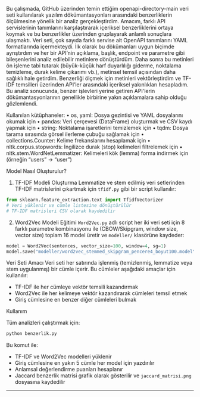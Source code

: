 Bu çalışmada, GitHub üzerinden temin ettiğim openapi-directory-main veri seti kullanılarak yazılım dökümantasyonları arasındaki benzerliklerin ölçülmesine yönelik bir analiz gerçekleştirdim. Amacım, farklı API servislerinin tanımlarını karşılaştırarak içeriksel benzerliklerini ortaya koymak ve bu benzerlikler üzerinden gruplayarak anlamlı sonuçlara ulaşmaktı.
Veri seti, çok sayıda farklı servise ait OpenAPI tanımlarını YAML formatlarında içermekteydi. İlk olarak bu dökümanları uygun biçimde ayrıştırdım ve her bir API’nin açıklama, başlık, endpoint ve parametre gibi bileşenlerini analiz edilebilir metinlere dönüştürdüm. Daha sonra bu metinleri ön işleme tabi tutarak (büyük-küçük harf duyarlılığı giderme, noktalama temizleme, durak kelime çıkarımı vb.), metinsel temsil açısından daha sağlıklı hale getirdim.
Benzerliği ölçmek için metinleri vektörleştirdim ve TF-IDF temsilleri üzerinden API’ler arasındaki içeriksel yakınlıkları hesapladım. Bu analiz sonucunda, benzer işlevleri yerine getiren API'lerin dökümantasyonlarının genellikle birbirine yakın açıklamalara sahip olduğu gözlemlendi.

Kullanılan kütüphaneler:
•	os, yaml: Dosya gezintisi ve YAML dosyalarını okumak için
•	pandas: Veri çerçevesi (DataFrame) oluşturmak ve CSV kaydı yapmak için
•	string: Noktalama işaretlerini temizlemek için
•	tqdm: Dosya tarama sırasında görsel ilerleme çubuğu sağlamak için
•	collections.Counter: Kelime frekanslarını hesaplamak için
•	nltk.corpus.stopwords: İngilizce durak (stop) kelimeleri filtrelemek için
•	nltk.stem.WordNetLemmatizer: Kelimeleri kök (lemma) forma indirmek için (örneğin “users” → “user”)

Model Nasıl Oluşturulur?

1. TF-IDF Modeli Oluşturma
Lemmatize ve stem edilmiş veri setlerinden TF-IDF matrislerini çıkartmak için `tfidf.py` gibi bir script kullanılır:
```python
from sklearn.feature_extraction.text import TfidfVectorizer
# Veri yüklenir ve cümle listesine dönüştürülür
# TF-IDF matrisleri CSV olarak kaydedilir
```

2. Word2Vec Modeli Eğitimi
`Word2Vec.py` adlı script her iki veri seti için 8 farklı parametre kombinasyonu ile (CBOW/Skipgram, window size, vector size) toplam 16 model üretir ve `modeller/` klasörüne kaydeder:
```python
model = Word2Vec(sentences, vector_size=100, window=4, sg=1)
model.save("modeller/word2vec_stemmed_skipgram_pencere4_boyut100.model")
```

Veri Seti Amacı
Veri seti her satırında işlenmiş (temizlenmiş, lemmatize veya stem uygulanmış) bir cümle içerir. Bu cümleler aşağıdaki amaçlar için kullanılır:
- TF-IDF ile her cümleye vektör temsili kazandırmak
- Word2Vec ile her kelimeye vektör kazandırarak cümleleri temsil etmek
- Giriş cümlesine en benzer diğer cümleleri bulmak

Kullanım

Tüm analizleri çalıştırmak için:
```bash
python benzerlik.py
```
Bu komut ile:
- TF-IDF ve Word2Vec modelleri yüklenir
- Giriş cümlesine en yakın 5 cümle her model için yazdırılır
- Anlamsal değerlendirme puanları hesaplanır
- Jaccard benzerlik matrisi grafik olarak gösterilir ve `jaccard_matrisi.png` dosyasına kaydedilir

---

